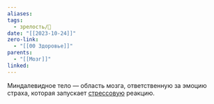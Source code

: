 ```yaml
---
aliases: 
tags:
  - зрелость/🌱
date: "[[2023-10-24]]"
zero-link:
  - "[[00 Здоровье]]"
parents:
  - "[[Мозг]]"
linked:
---
```

Миндалевидное тело — область мозга, ответственную за эмоцию страха, которая запускает [стрессовую](Стресс.md) реакцию.